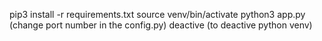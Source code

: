 pip3 install -r requirements.txt
source venv/bin/activate
python3 app.py (change port number in the config.py)
deactive (to deactive python venv)
